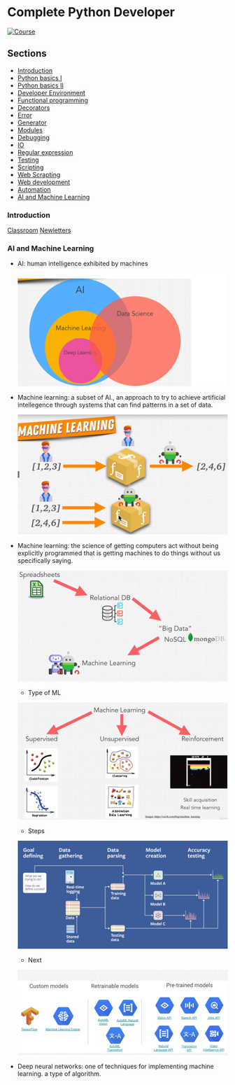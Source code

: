 # Complete Python Developer 

[![Course](https://www.udemy.com/staticx/udemy/images/v6/logo-coral-light.svg)](https://www.udemy.com/course/complete-python-developer-zero-to-mastery)


## Sections

- [Introduction](#introduction)
- [Python basics I](#python-basics-i)
- [Python basics II](#python-basics-ii)
- [Developer Environment](#developer-environment)
- [Functional programming](#functional-programming)
- [Decorators](#decorators)
- [Error](#error)
- [Generator](#generator)
- [Modules](#modules)
- [Debugging](#debugging)
- [IO](#io)
- [Regular expression](#regular-expression)
- [Testing](#testing)
- [Scripting](#scripting)
- [Web Scrapting](#web-scrapting)
- [Web development](#web-development)
- [Automation](#automation)
- [AI and Machine Learning](#ai-and-machine-learning)

### Introduction
[Classroom](https://discord.gg/nVmbHYY)
[Newletters](https://zerotomastery.io/blog/?tag=PM)

### AI and Machine Learning
- AI: human intelligence exhibited by machines

    ![<img src="AI.png" width="150"/>](./figs/AI.png)

- Machine learning: a subset of AI., an approach to try to achieve artificial intellegence through systems that can find patterns in a set of data.

    ![<img src="ML.png" width="150"/>](./figs/ML.png)

- Machine learning: the science of getting computers act without being explicitly programmed that is getting machines to do things without us specifically saying.
    
    ![<img src="DB.png" width="150"/>](./figs/DB.png)

    -  Type of ML
    
    ![<img src="type.png" width="150"/>](./figs/type.png)

    - Steps

    ![<img src="steps.png" width="150"/>](./figs/steps.png)

    - Next 

    ![<img src="next.png" width="150"/>](./figs/next.png)
- Deep neural networks: one of techniques for implementing machine learning. a type of algorithm.
